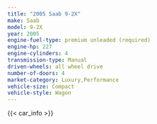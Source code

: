 ```yaml
---
title: "2005 Saab 9-2X"
make: Saab
model: 9-2X
year: 2005
engine-fuel-type: premium unleaded (required)
engine-hp: 227
engine-cylinders: 4
transmission-type: Manual
driven-wheels: all wheel drive
number-of-doors: 4
market-category: Luxury,Performance
vehicle-size: Compact
vehicle-style: Wagon
---
```


{{< car_info >}}
